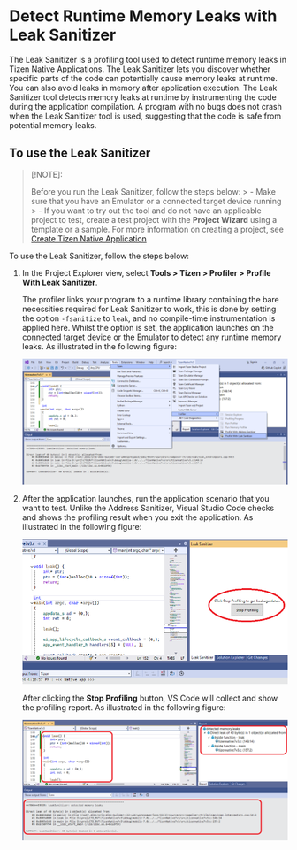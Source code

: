 # Detect Runtime Memory Leaks with Leak Sanitizer

The Leak Sanitizer is a profiling tool used to detect runtime memory leaks in Tizen Native Applications. The Leak Sanitizer lets you discover whether specific parts of the code can potentially cause memory leaks at runtime. You can also avoid leaks in memory after application execution. The Leak Sanitizer tool detects memory leaks at runtime by instrumenting the code during the application compilation. A program with no bugs does not crash when the Leak Sanitizer tool is used, suggesting that the code is safe from potential memory leaks.

## To use the Leak Sanitizer

> [!NOTE]: 
>
> Before you run the Leak Sanitizer, follow the steps below:
	> - Make sure that you have an Emulator or a connected target device running
	> -	If you want to try out the tool and do not have an applicable project to test, create a test project with the **Project Wizard** using a template or a sample. For more information on creating a project, see [Create Tizen Native Application](../Tizen/native)

To use the Leak Sanitizer, follow the steps below:
1. In the Project Explorer view, select **Tools >  Tizen > Profiler > Profile With Leak Sanitizer**. 
  
    The profiler links your program to a runtime library containing the bare necessities required for Leak Sanitizer to work, this is done by setting the option `-fsanitize` to `leak`, and no compile-time instrumentation is applied here. Whilst the option is set, the application launches on the connected target device or the Emulator to detect any runtime memory leaks. As illustrated in the following figure:

	<img src="./media/LSan Menu.png" alt="Leak Sanitizer Menu" width="880"/>

2. After the application launches, run the application scenario that you want to test. Unlike the Address Sanitizer, Visual Studio Code checks and shows the profiling result when you exit the application. As illustrated in the following figure:
  
   <img src="./media/Lsan Stop profiling.PNG" alt="Leak Sanitizer Stop" width="880"/>

   After clicking the **Stop Profiling** button, VS Code will collect and show the profiling report. As illustrated in the following figure:
  
   <img src="./media/LSan report.PNG" alt="Leak Sanitizer Report" width="880"/>


